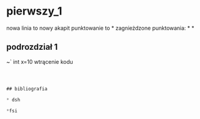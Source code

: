 # pierwszy_1

nowa linia to nowy akapit
punktowanie to *
zagnieżdzone punktowania:
*
  *
  
## podrozdział 1 ##
  
  ~` int x=10 wtrącenie kodu
 ~~~~ c# - grubszy fragment kodu ~~~~



## bibliografia

* dsh

*fsi

